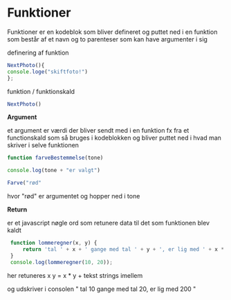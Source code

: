 

# **Funktioner**


Funktioner er en kodeblok som bliver defineret og puttet ned i en funktion som består af et navn og to parenteser som kan have argumenter i sig

definering af funktion
 ```javascript
NextPhoto(){
console.loge("skiftfoto!")
};
```
funktion / funktionskald
```javascript
NextPhoto()
```
**Argument**

et argument er værdi der bliver sendt med i en funktion fx fra et functionskald som så bruges i kodeblokken og bliver puttet ned i hvad man skriver i selve funktionen

```javascript 
function farveBestemmelse(tone)

console.log(tone + "er valgt")

Farve("rød"
```

hvor "rød" er argumentet og hopper ned i tone



**Return**

er et javascript nøgle ord som retunere data til det som funktionen blev kaldt

```javascript
 function lommeregner(x, y) {
     return 'tal ' + x + ' gange med tal ' + y + ', er lig med ' + x * y;
 }
 console.log(lommeregner(10, 20));
 ```

 her retuneres x y = x * y + tekst strings imellem 

 og udskriver i consolen " tal 10 gange med tal 20, er lig med 200 "